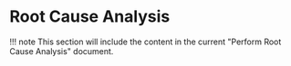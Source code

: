 # Root Cause Analysis

!!! note
    This section will include the content in the current "Perform Root Cause Analysis" document. 
